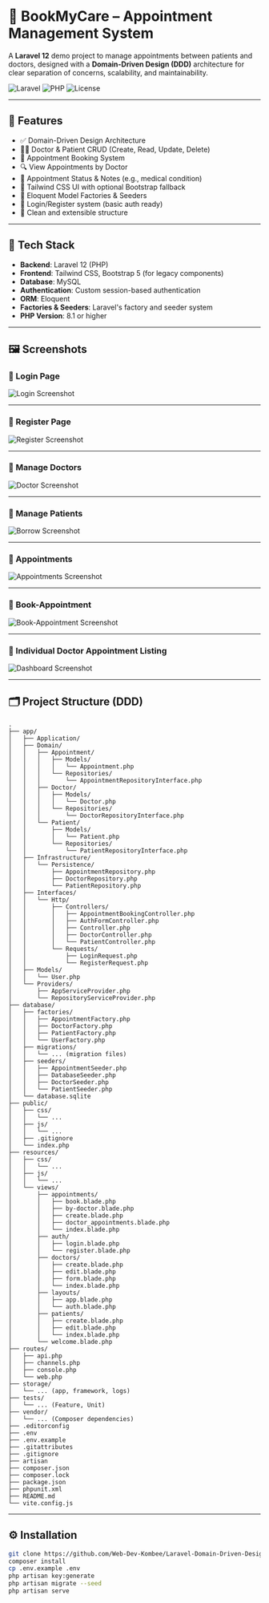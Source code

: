 # 📅 BookMyCare – Appointment Management System

A **Laravel 12** demo project to manage appointments between patients and doctors, designed with a **Domain-Driven Design (DDD)** architecture for clear separation of concerns, scalability, and maintainability.

![Laravel](https://img.shields.io/badge/Laravel-12-red.svg)
![PHP](https://img.shields.io/badge/PHP-8.2-blue.svg)
![License](https://img.shields.io/badge/license-MIT-green.svg)

---

## 🌟 Features

- ✅ Domain-Driven Design Architecture
- 👨‍⚕️ Doctor & Patient CRUD (Create, Read, Update, Delete)
- 📅 Appointment Booking System
- 🔍 View Appointments by Doctor
- 🧾 Appointment Status & Notes (e.g., medical condition)
- 🎨 Tailwind CSS UI with optional Bootstrap fallback
- 🧪 Eloquent Model Factories & Seeders
- 🔐 Login/Register system (basic auth ready)
- 🏥 Clean and extensible structure

---


## 🧱 Tech Stack

- **Backend**: Laravel 12 (PHP)
- **Frontend**: Tailwind CSS, Bootstrap 5 (for legacy components)
- **Database**: MySQL
- **Authentication**: Custom session-based authentication
- **ORM**: Eloquent
- **Factories & Seeders**: Laravel's factory and seeder system
- **PHP Version**: 8.1 or higher
---

## 🖼️ Screenshots

### 📌 Login Page

![Login Screenshot](public/images/login.png)

---

### 📌 Register Page

![Register Screenshot](public/images/register.png)

---


### 📌 Manage Doctors

![Doctor Screenshot](public/images/doctor-crud.png)

---

### 📌 Manage Patients

![Borrow Screenshot](public/images/patient-crud.png)

---

### 📌 Appointments

![Appointments Screenshot](public/images/appointments.png)

---

### 📌 Book-Appointment

![Book-Appointment Screenshot](public/images/book-appointment.png)

---

### 📌 Individual Doctor Appointment Listing

![Dashboard Screenshot](public/images/doctor-appointment.png)

---

## 🗂️ Project Structure (DDD)
```
.
├── app/
│   ├── Application/
│   ├── Domain/
│   │   ├── Appointment/
│   │   │   ├── Models/
│   │   │   │   └── Appointment.php
│   │   │   └── Repositories/
│   │   │       └── AppointmentRepositoryInterface.php
│   │   ├── Doctor/
│   │   │   ├── Models/
│   │   │   │   └── Doctor.php
│   │   │   └── Repositories/
│   │   │       └── DoctorRepositoryInterface.php
│   │   └── Patient/
│   │       ├── Models/
│   │       │   └── Patient.php
│   │       └── Repositories/
│   │           └── PatientRepositoryInterface.php
│   ├── Infrastructure/
│   │   └── Persistence/
│   │       ├── AppointmentRepository.php
│   │       ├── DoctorRepository.php
│   │       └── PatientRepository.php
│   ├── Interfaces/
│   │   └── Http/
│   │       ├── Controllers/
│   │       │   ├── AppointmentBookingController.php
│   │       │   ├── AuthFormController.php
│   │       │   ├── Controller.php
│   │       │   ├── DoctorController.php
│   │       │   └── PatientController.php
│   │       └── Requests/
│   │           ├── LoginRequest.php
│   │           └── RegisterRequest.php
│   ├── Models/
│   │   └── User.php
│   └── Providers/
│       ├── AppServiceProvider.php
│       └── RepositoryServiceProvider.php
├── database/
│   ├── factories/
│   │   ├── AppointmentFactory.php
│   │   ├── DoctorFactory.php
│   │   ├── PatientFactory.php
│   │   └── UserFactory.php
│   ├── migrations/
│   │   └── ... (migration files)
│   ├── seeders/
│   │   ├── AppointmentSeeder.php
│   │   ├── DatabaseSeeder.php
│   │   ├── DoctorSeeder.php
│   │   └── PatientSeeder.php
│   └── database.sqlite
├── public/
│   ├── css/
│   │   └── ...
│   ├── js/
│   │   └── ...
│   ├── .gitignore
│   └── index.php
├── resources/
│   ├── css/
│   │   └── ...
│   ├── js/
│   │   └── ...
│   └── views/
│       ├── appointments/
│       │   ├── book.blade.php
│       │   ├── by-doctor.blade.php
│       │   ├── create.blade.php
│       │   ├── doctor_appointments.blade.php
│       │   └── index.blade.php
│       ├── auth/
│       │   ├── login.blade.php
│       │   └── register.blade.php
│       ├── doctors/
│       │   ├── create.blade.php
│       │   ├── edit.blade.php
│       │   ├── form.blade.php
│       │   └── index.blade.php
│       ├── layouts/
│       │   ├── app.blade.php
│       │   └── auth.blade.php
│       ├── patients/
│       │   ├── create.blade.php
│       │   ├── edit.blade.php
│       │   └── index.blade.php
│       └── welcome.blade.php
├── routes/
│   ├── api.php
│   ├── channels.php
│   ├── console.php
│   └── web.php
├── storage/
│   └── ... (app, framework, logs)
├── tests/
│   └── ... (Feature, Unit)
├── vendor/
│   └── ... (Composer dependencies)
├── .editorconfig
├── .env
├── .env.example
├── .gitattributes
├── .gitignore
├── artisan
├── composer.json
├── composer.lock
├── package.json
├── phpunit.xml
├── README.md
└── vite.config.js
```



---

## ⚙️ Installation

```bash
git clone https://github.com/Web-Dev-Kombee/Laravel-Domain-Driven-Design.git
composer install
cp .env.example .env
php artisan key:generate
php artisan migrate --seed
php artisan serve

```